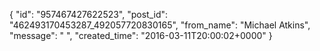  {
   "id": "957467427622523",
   "post_id": "462493170453287_492057720830165",
   "from_name": "Michael Atkins",
   "message": " ",
   "created_time": "2016-03-11T20:00:02+0000"
 }

